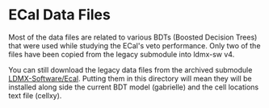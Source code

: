 # ECal Data Files
Most of the data files are related to various BDTs
(Boosted Decision Trees) that were used while studying the ECal's
veto performance. Only two of the files have been
copied from the legacy submodule into ldmx-sw v4.

You can still download the legacy data files from
the archived submodule [LDMX-Software/Ecal](https://github.com/LDMX-Software/Ecal).
Putting them in this directory will mean they will
be installed along side the current BDT model (gabrielle)
and the cell locations text file (cellxy).
